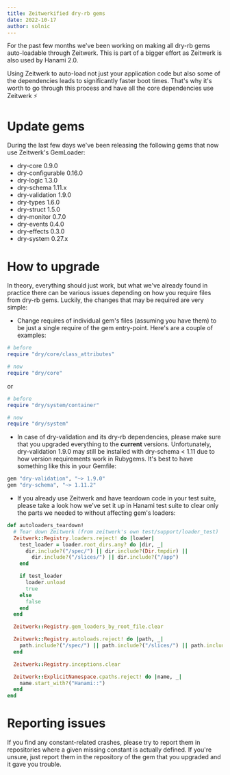```yaml
---
title: Zeitwerkified dry-rb gems
date: 2022-10-17
author: solnic
---
```


For the past few months we've been working on making all dry-rb gems auto-loadable through Zeitwerk. This is part of a bigger effort as Zeitwerk is also used by Hanami 2.0.

Using Zeitwerk to auto-load not just your application code but also some of the dependencies leads to significantly faster boot times. That's why it's worth to go through this process and have all the core dependencies use Zeitwerk ⚡

# Update gems

During the last few days we've been releasing the following gems that now use Zeitwerk's GemLoader:

- dry-core 0.9.0
- dry-configurable 0.16.0
- dry-logic 1.3.0
- dry-schema 1.11.x
- dry-validation 1.9.0
- dry-types 1.6.0
- dry-struct 1.5.0
- dry-monitor 0.7.0
- dry-events 0.4.0
- dry-effects 0.3.0
- dry-system 0.27.x

# How to upgrade

In theory, everything should just work, but what we've already found in practice there can be various issues depending on how you require files from dry-rb gems. Luckily, the changes that may be required are very simple:

- Change requires of individual gem's files (assuming you have them) to be just a single require of the gem entry-point. Here's are a couple of examples:

```ruby
# before
require "dry/core/class_attributes"

# now
require "dry/core"
```

or

```ruby
# before
require "dry/system/container"

# now
require "dry/system"
```

- In case of dry-validation and its dry-rb dependencies, please make sure that you upgraded everything to the **current** versions.  Unfortunately, dry-validation 1.9.0 may still be installed with dry-schema < 1.11 due to how version requirements work in Rubygems. It's best to have something like this in your Gemfile:
```ruby
gem "dry-validation", "~> 1.9.0"
gem "dry-schema", "~> 1.11.2"
```
- If you already use Zeitwerk and have teardown code in your test suite, please take a look how we've set it up in Hanami test suite to clear only the parts we needed to without affecting gem's loaders:
```ruby
def autoloaders_teardown!
  # Tear down Zeitwerk (from zeitwerk's own test/support/loader_test)
  Zeitwerk::Registry.loaders.reject! do |loader|
    test_loader = loader.root_dirs.any? do |dir, _|
      dir.include?("/spec/") || dir.include?(Dir.tmpdir) ||
        dir.include?("/slices/") || dir.include?("/app")
    end

    if test_loader
      loader.unload
      true
    else
      false
    end
  end

  Zeitwerk::Registry.gem_loaders_by_root_file.clear

  Zeitwerk::Registry.autoloads.reject! do |path, _|
    path.include?("/spec/") || path.include?("/slices/") || path.include?("/app")
  end

  Zeitwerk::Registry.inceptions.clear

  Zeitwerk::ExplicitNamespace.cpaths.reject! do |name, _|
    name.start_with?("Hanami::")
  end
end
```

# Reporting issues

If you find any constant-related crashes, please try to report them in repositories where a given missing constant is actually defined. If you're unsure, just report them in the repository of the gem that you upgraded and it gave you trouble.